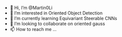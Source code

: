 - 👋 Hi, I’m @Martin0Li
- 👀 I’m interested in Oriented Object Detection
- 🌱 I’m currently learning Equivariant Steerable CNNs
- 💞️ I’m looking to collaborate on oriented gauss
- 📫 How to reach me ...

<!---
Martin0Li/Martin0Li is a ✨ special ✨ repository because its `README.md` (this file) appears on your GitHub profile.
You can click the Preview link to take a look at your changes.
--->
